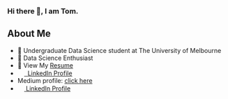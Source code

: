 ### Hi there 👋, I am Tom.

## About Me
* 🌱 Undergraduate Data Science student at The University of Melbourne
* :gem: Data Science Enthusiast
* :bookmark_tabs: View My [Resume](https://www.overleaf.com/read/zxrnbpmcgmgt)
* <img src="https://beloservice.files.wordpress.com/2016/03/herrmans-linkedin-logo-500x500.png" 
width="15" height="15"/><a href="https://www.linkedin.com/in/ztom/"> ‏‏‎ ‎‏‏‎LinkedIn Profile</a>
* Medium profile: [click here](https://ztom.medium.com)
* <img src="https://iconape.com/wp-content/files/ik/11613/png/medium.png" width="15" height="15"/><a href="https://www.linkedin.com/in/ztom/"> ‏‏‎ ‎‏‏‎LinkedIn Profile</a>
